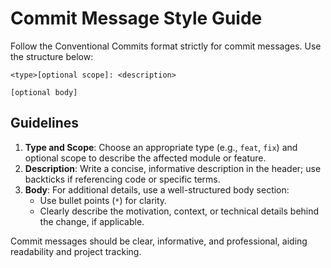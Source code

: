 # Commit Message Style Guide

Follow the Conventional Commits format strictly for commit messages. Use the structure below:

```
<type>[optional scope]: <description>

[optional body]
```

## Guidelines

1. **Type and Scope**: Choose an appropriate type (e.g., `feat`, `fix`) and optional scope to describe the affected module or feature.
2. **Description**: Write a concise, informative description in the header; use backticks if referencing code or specific terms.
3. **Body**: For additional details, use a well-structured body section:
   - Use bullet points (`*`) for clarity.
   - Clearly describe the motivation, context, or technical details behind the change, if applicable.

Commit messages should be clear, informative, and professional, aiding readability and project tracking.
